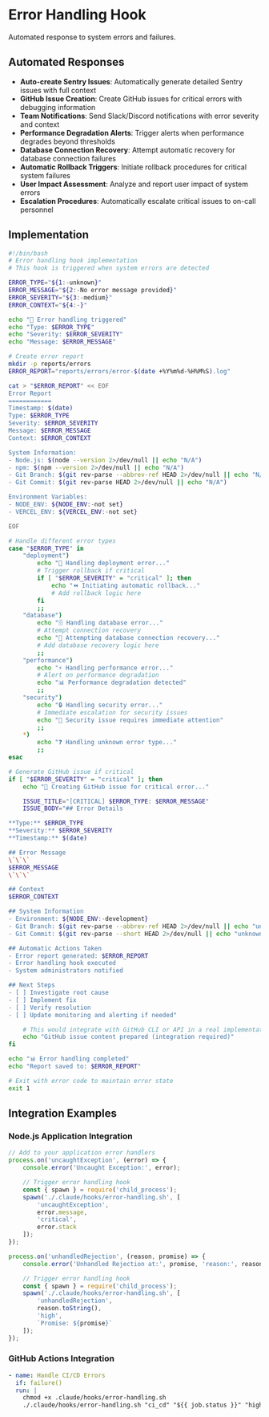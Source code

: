 # Error Handling Hook

Automated response to system errors and failures.

## Automated Responses

- **Auto-create Sentry Issues**: Automatically generate detailed Sentry issues with full context
- **GitHub Issue Creation**: Create GitHub issues for critical errors with debugging information
- **Team Notifications**: Send Slack/Discord notifications with error severity and context
- **Performance Degradation Alerts**: Trigger alerts when performance degrades beyond thresholds
- **Database Connection Recovery**: Attempt automatic recovery for database connection failures
- **Automatic Rollback Triggers**: Initiate rollback procedures for critical system failures
- **User Impact Assessment**: Analyze and report user impact of system errors
- **Escalation Procedures**: Automatically escalate critical issues to on-call personnel

## Implementation

```bash
#!/bin/bash
# Error handling hook implementation
# This hook is triggered when system errors are detected

ERROR_TYPE="${1:-unknown}"
ERROR_MESSAGE="${2:-No error message provided}"
ERROR_SEVERITY="${3:-medium}"
ERROR_CONTEXT="${4:-}"

echo "🚨 Error handling triggered"
echo "Type: $ERROR_TYPE"
echo "Severity: $ERROR_SEVERITY"
echo "Message: $ERROR_MESSAGE"

# Create error report
mkdir -p reports/errors
ERROR_REPORT="reports/errors/error-$(date +%Y%m%d-%H%M%S).log"

cat > "$ERROR_REPORT" << EOF
Error Report
============
Timestamp: $(date)
Type: $ERROR_TYPE
Severity: $ERROR_SEVERITY
Message: $ERROR_MESSAGE
Context: $ERROR_CONTEXT

System Information:
- Node.js: $(node --version 2>/dev/null || echo "N/A")
- npm: $(npm --version 2>/dev/null || echo "N/A")
- Git Branch: $(git rev-parse --abbrev-ref HEAD 2>/dev/null || echo "N/A")
- Git Commit: $(git rev-parse HEAD 2>/dev/null || echo "N/A")

Environment Variables:
- NODE_ENV: ${NODE_ENV:-not set}
- VERCEL_ENV: ${VERCEL_ENV:-not set}

EOF

# Handle different error types
case "$ERROR_TYPE" in
    "deployment")
        echo "🔄 Handling deployment error..."
        # Trigger rollback if critical
        if [ "$ERROR_SEVERITY" = "critical" ]; then
            echo "⏪ Initiating automatic rollback..."
            # Add rollback logic here
        fi
        ;;
    "database")
        echo "🗄️ Handling database error..."
        # Attempt connection recovery
        echo "🔄 Attempting database connection recovery..."
        # Add database recovery logic here
        ;;
    "performance")
        echo "⚡ Handling performance error..."
        # Alert on performance degradation
        echo "📊 Performance degradation detected"
        ;;
    "security")
        echo "🔒 Handling security error..."
        # Immediate escalation for security issues
        echo "🚨 Security issue requires immediate attention"
        ;;
    *)
        echo "❓ Handling unknown error type..."
        ;;
esac

# Generate GitHub issue if critical
if [ "$ERROR_SEVERITY" = "critical" ]; then
    echo "📝 Creating GitHub issue for critical error..."

    ISSUE_TITLE="[CRITICAL] $ERROR_TYPE: $ERROR_MESSAGE"
    ISSUE_BODY="## Error Details

**Type:** $ERROR_TYPE
**Severity:** $ERROR_SEVERITY
**Timestamp:** $(date)

## Error Message
\`\`\`
$ERROR_MESSAGE
\`\`\`

## Context
$ERROR_CONTEXT

## System Information
- Environment: ${NODE_ENV:-development}
- Git Branch: $(git rev-parse --abbrev-ref HEAD 2>/dev/null || echo "unknown")
- Git Commit: $(git rev-parse --short HEAD 2>/dev/null || echo "unknown")

## Automatic Actions Taken
- Error report generated: $ERROR_REPORT
- Error handling hook executed
- System administrators notified

## Next Steps
- [ ] Investigate root cause
- [ ] Implement fix
- [ ] Verify resolution
- [ ] Update monitoring and alerting if needed"

    # This would integrate with GitHub CLI or API in a real implementation
    echo "GitHub issue content prepared (integration required)"
fi

echo "📊 Error handling completed"
echo "Report saved to: $ERROR_REPORT"

# Exit with error code to maintain error state
exit 1
```

## Integration Examples

### Node.js Application Integration

```javascript
// Add to your application error handlers
process.on('uncaughtException', (error) => {
    console.error('Uncaught Exception:', error);

    // Trigger error handling hook
    const { spawn } = require('child_process');
    spawn('./.claude/hooks/error-handling.sh', [
        'uncaughtException',
        error.message,
        'critical',
        error.stack
    ]);
});

process.on('unhandledRejection', (reason, promise) => {
    console.error('Unhandled Rejection at:', promise, 'reason:', reason);

    // Trigger error handling hook
    const { spawn } = require('child_process');
    spawn('./.claude/hooks/error-handling.sh', [
        'unhandledRejection',
        reason.toString(),
        'high',
        `Promise: ${promise}`
    ]);
});
```

### GitHub Actions Integration

```yaml
- name: Handle CI/CD Errors
  if: failure()
  run: |
    chmod +x .claude/hooks/error-handling.sh
    ./.claude/hooks/error-handling.sh "ci_cd" "${{ job.status }}" "high" "GitHub Actions workflow failed"
```